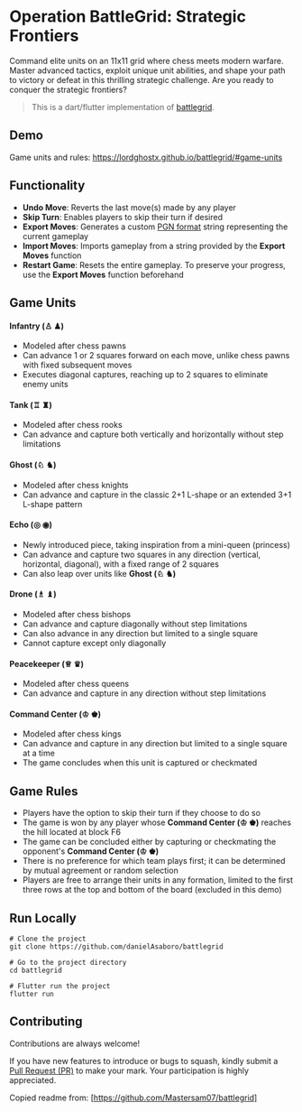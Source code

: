 # Operation BattleGrid: Strategic Frontiers

Command elite units on an 11x11 grid where chess meets modern warfare. Master advanced tactics, exploit unique unit abilities, and shape your path to victory or defeat in this thrilling strategic challenge. Are you ready to conquer the strategic frontiers?

> This is a dart/flutter implementation of [battlegrid](https://github.com/LordGhostX/battlegrid).

## Demo

Game units and rules: <https://lordghostx.github.io/battlegrid/#game-units>


## Functionality

- **Undo Move**: Reverts the last move(s) made by any player
- **Skip Turn**: Enables players to skip their turn if desired
- **Export Moves**: Generates a custom [PGN format](https://en.wikipedia.org/wiki/Portable_Game_Notation) string representing the current gameplay
- **Import Moves**: Imports gameplay from a string provided by the **Export Moves** function
- **Restart Game**: Resets the entire gameplay. To preserve your progress, use the **Export Moves** function beforehand

## Game Units

#### Infantry (♙ ♟)

- Modeled after chess pawns
- Can advance 1 or 2 squares forward on each move, unlike chess pawns with fixed subsequent moves
- Executes diagonal captures, reaching up to 2 squares to eliminate enemy units

#### Tank (♖ ♜)

- Modeled after chess rooks
- Can advance and capture both vertically and horizontally without step limitations

#### Ghost (♘ ♞)

- Modeled after chess knights
- Can advance and capture in the classic 2+1 L-shape or an extended 3+1 L-shape pattern

#### Echo (◎ ◉)

- Newly introduced piece, taking inspiration from a mini-queen (princess)
- Can advance and capture two squares in any direction (vertical, horizontal, diagonal), with a fixed range of 2 squares
- Can also leap over units like **Ghost (♘ ♞)**

#### Drone (♗ ♝)

- Modeled after chess bishops
- Can advance and capture diagonally without step limitations
- Can also advance in any direction but limited to a single square
- Cannot capture except only diagonally

#### Peacekeeper (♕ ♛)

- Modeled after chess queens
- Can advance and capture in any direction without step limitations

#### Command Center (♔ ♚)

- Modeled after chess kings
- Can advance and capture in any direction but limited to a single square at a time
- The game concludes when this unit is captured or checkmated

## Game Rules

- Players have the option to skip their turn if they choose to do so
- The game is won by any player whose **Command Center (♔ ♚)** reaches the hill located at block F6
- The game can be concluded either by capturing or checkmating the opponent's **Command Center (♔ ♚)**
- There is no preference for which team plays first; it can be determined by mutual agreement or random selection
- Players are free to arrange their units in any formation, limited to the first three rows at the top and bottom of the board (excluded in this demo)

## Run Locally

```shell
# Clone the project
git clone https://github.com/danielAsaboro/battlegrid

# Go to the project directory
cd battlegrid

# Flutter run the project
flutter run
```

## Contributing

Contributions are always welcome!

If you have new features to introduce or bugs to squash, kindly submit a [Pull Request (PR)](https://github.com/danielAsaboro/battlegrid) to make your mark. Your participation is highly appreciated.


Copied readme from: [https://github.com/Mastersam07/battlegrid]
